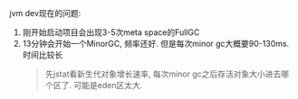 jvm dev现在的问题: 
1. 刚开始启动项目会出现3-5次meta space的FullGC
2. 13分钟会开始一个MinorGC, 频率还好. 但是每次minor gc大概要90-130ms. 时间比较长
    > 先jstat看新生代对象增长速率, 每次minor gc之后存活对象大小进去哪个区了.
    > 可能是eden区太大.
